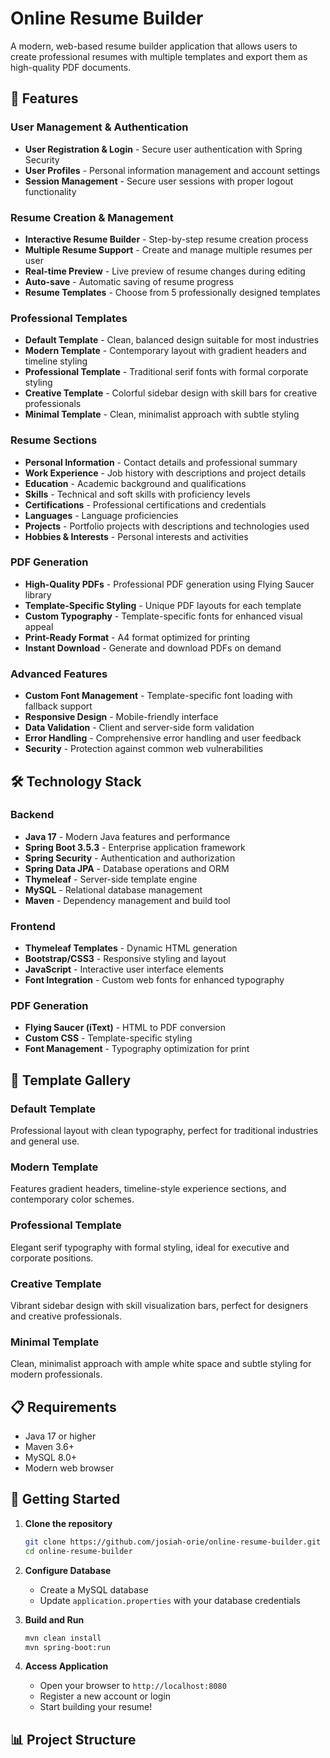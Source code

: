 # Online Resume Builder

A modern, web-based resume builder application that allows users to create professional resumes with multiple templates and export them as high-quality PDF documents.

## 🚀 Features

### User Management & Authentication
- **User Registration & Login** - Secure user authentication with Spring Security
- **User Profiles** - Personal information management and account settings
- **Session Management** - Secure user sessions with proper logout functionality

### Resume Creation & Management
- **Interactive Resume Builder** - Step-by-step resume creation process
- **Multiple Resume Support** - Create and manage multiple resumes per user
- **Real-time Preview** - Live preview of resume changes during editing
- **Auto-save** - Automatic saving of resume progress
- **Resume Templates** - Choose from 5 professionally designed templates

### Professional Templates
- **Default Template** - Clean, balanced design suitable for most industries
- **Modern Template** - Contemporary layout with gradient headers and timeline styling
- **Professional Template** - Traditional serif fonts with formal corporate styling
- **Creative Template** - Colorful sidebar design with skill bars for creative professionals
- **Minimal Template** - Clean, minimalist approach with subtle styling

### Resume Sections
- **Personal Information** - Contact details and professional summary
- **Work Experience** - Job history with descriptions and project details
- **Education** - Academic background and qualifications
- **Skills** - Technical and soft skills with proficiency levels
- **Certifications** - Professional certifications and credentials
- **Languages** - Language proficiencies
- **Projects** - Portfolio projects with descriptions and technologies used
- **Hobbies & Interests** - Personal interests and activities

### PDF Generation
- **High-Quality PDFs** - Professional PDF generation using Flying Saucer library
- **Template-Specific Styling** - Unique PDF layouts for each template
- **Custom Typography** - Template-specific fonts for enhanced visual appeal
- **Print-Ready Format** - A4 format optimized for printing
- **Instant Download** - Generate and download PDFs on demand

### Advanced Features
- **Custom Font Management** - Template-specific font loading with fallback support
- **Responsive Design** - Mobile-friendly interface
- **Data Validation** - Client and server-side form validation
- **Error Handling** - Comprehensive error handling and user feedback
- **Security** - Protection against common web vulnerabilities

## 🛠️ Technology Stack

### Backend
- **Java 17** - Modern Java features and performance
- **Spring Boot 3.5.3** - Enterprise application framework
- **Spring Security** - Authentication and authorization
- **Spring Data JPA** - Database operations and ORM
- **Thymeleaf** - Server-side template engine
- **MySQL** - Relational database management
- **Maven** - Dependency management and build tool

### Frontend
- **Thymeleaf Templates** - Dynamic HTML generation
- **Bootstrap/CSS3** - Responsive styling and layout
- **JavaScript** - Interactive user interface elements
- **Font Integration** - Custom web fonts for enhanced typography

### PDF Generation
- **Flying Saucer (iText)** - HTML to PDF conversion
- **Custom CSS** - Template-specific styling
- **Font Management** - Typography optimization for print

## 🎨 Template Gallery

### Default Template
Professional layout with clean typography, perfect for traditional industries and general use.

### Modern Template
Features gradient headers, timeline-style experience sections, and contemporary color schemes.

### Professional Template
Elegant serif typography with formal styling, ideal for executive and corporate positions.

### Creative Template
Vibrant sidebar design with skill visualization bars, perfect for designers and creative professionals.

### Minimal Template
Clean, minimalist approach with ample white space and subtle styling for modern professionals.

## 📋 Requirements

- Java 17 or higher
- Maven 3.6+
- MySQL 8.0+
- Modern web browser

## 🚀 Getting Started

1. **Clone the repository**
   ```bash
   git clone https://github.com/josiah-orie/online-resume-builder.git
   cd online-resume-builder
   ```

2. **Configure Database**
   - Create a MySQL database
   - Update `application.properties` with your database credentials

3. **Build and Run**
   ```bash
   mvn clean install
   mvn spring-boot:run
   ```

4. **Access Application**
   - Open your browser to `http://localhost:8080`
   - Register a new account or login
   - Start building your resume!

## 📊 Project Structure
